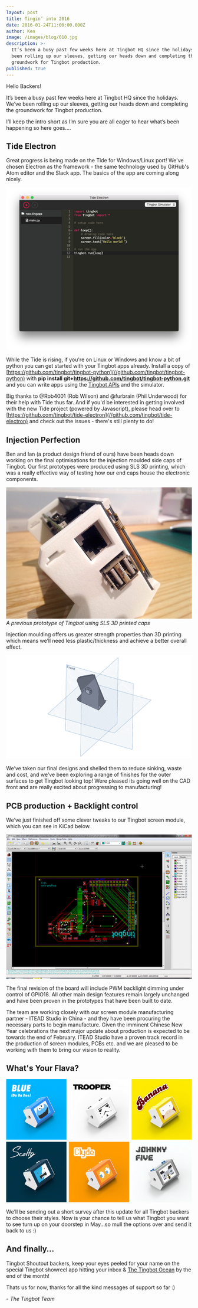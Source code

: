 ```yaml
---
layout: post
title: Tingin’ into 2016
date: 2016-01-24T11:00:00.000Z
author: Ken
image: /images/blog/010.jpg
description: >-
  It’s been a busy past few weeks here at Tingbot HQ since the holidays. We’ve
  been rolling up our sleeves, getting our heads down and completing the
  groundwork for Tingbot production.
published: true
---
```


Hello Backers!

It’s been a busy past few weeks here at Tingbot HQ since the holidays. We’ve been rolling up our sleeves, getting our heads down and completing the groundwork for Tingbot production.

I’ll keep the intro short as I’m sure you are all eager to hear what’s been happening so here goes….


## Tide Electron

Great progress is being made on the Tide for Windows/Linux port! We've chosen Electron as the framework - the same technology used by GitHub's Atom editor and the Slack app. The basics of the app are coming along nicely.

![](/images/blog/010-1.png)


While the Tide is rising, if you're on Linux or Windows and know a bit of python you can get started with your Tingbot apps already. Install a copy of [https://github.com/tingbot/tingbot-python](//github.com/tingbot/tingbot-python) with **pip install git+https://github.com/tingbot/tingbot-python.git** and you can write apps using the [Tingbot APIs](tingbot-python.readthedocs.org/) and the simulator.

Big thanks to @Rob4001 (Rob Wilson) and @furbrain (Phil Underwood) for their help with Tide thus far. And if you'd be interested in getting involved with the new Tide project (powered by Javascript), please head over to [https://github.com/tingbot/tide-electron](//github.com/tingbot/tide-electron) and check out the issues - there's still plenty to do!


## Injection Perfection

Ben and Ian (a product design friend of ours) have been heads down working on the final optimisations for the injection moulded side caps of Tingbot. Our first prototypes were produced using SLS 3D printing, which was a really effective way of testing how our end caps house the electronic components.

![](/images/blog/010-2.jpg)
*A previous prototype of Tingbot using SLS 3D printed caps*


Injection moulding offers us greater strength properties than 3D printing which means we’ll need less plastic/thickness and achieve a better overall effect.

![](/images/blog/010-3.gif)


We’ve taken our final designs and shelled them to reduce sinking, waste and cost, and we’ve been exploring a range of finishes for the outer surfaces to get Tingbot looking top! Were pleased its going well on the CAD front and are really excited about progressing to manufacturing!


## PCB production + Backlight control

We’ve just finished off some clever tweaks to our Tingbot screen module, which you can see in KiCad below.

![](/images/blog/010-4.png)


The final revision of the board will include PWM backlight dimming under control of GPIO18. All other main design features remain largely unchanged and have been proven in the prototypes that have been built to date.

The team are working closely with our screen module manufacturing partner - ITEAD Studio in China - and they have been procuring the necessary parts to begin manufacture. Given the imminent Chinese New Year celebrations the next major update about production is expected to be towards the end of February. ITEAD Studio have a proven track record in the production of screen modules, PCBs etc. and we are pleased to be working with them to bring our vision to reality.


## What's Your Flava?

![](/images/blog/010-5.png)


We’ll be sending out a short survey after this update for all Tingbot backers to choose their styles. Now is your chance to tell us what Tingbot you want to see turn up on your doorstep in May…so mull the options over and send it back to us :)


## And finally…

Tingbot Shoutout backers, keep your eyes peeled for your name on the special Tingbot showreel app hitting your inbox & [The Tingbot Ocean](//ocean.tingbot.com/) by the end of the month!

Thats us for now, thanks for all the kind messages of support so far :)

*- The Tingbot Team*
